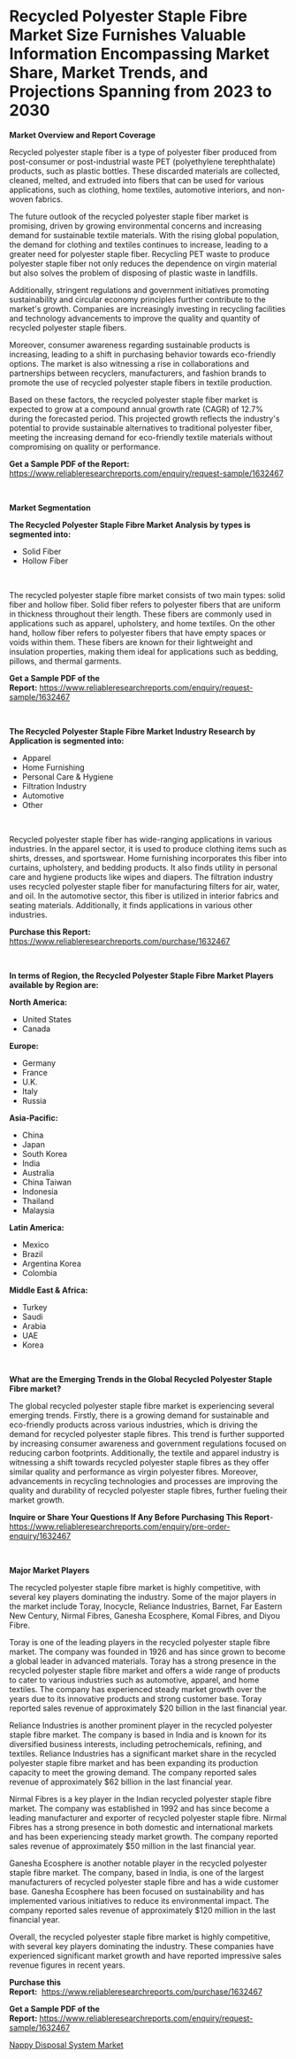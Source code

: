 <p><h1>Recycled Polyester Staple Fibre Market Size Furnishes Valuable Information Encompassing Market Share, Market Trends, and Projections Spanning from 2023 to 2030</h1></p><p><strong>Market Overview and Report Coverage</strong></p>
<p><p>Recycled polyester staple fiber is a type of polyester fiber produced from post-consumer or post-industrial waste PET (polyethylene terephthalate) products, such as plastic bottles. These discarded materials are collected, cleaned, melted, and extruded into fibers that can be used for various applications, such as clothing, home textiles, automotive interiors, and non-woven fabrics.</p><p>The future outlook of the recycled polyester staple fiber market is promising, driven by growing environmental concerns and increasing demand for sustainable textile materials. With the rising global population, the demand for clothing and textiles continues to increase, leading to a greater need for polyester staple fiber. Recycling PET waste to produce polyester staple fiber not only reduces the dependence on virgin material but also solves the problem of disposing of plastic waste in landfills.</p><p>Additionally, stringent regulations and government initiatives promoting sustainability and circular economy principles further contribute to the market's growth. Companies are increasingly investing in recycling facilities and technology advancements to improve the quality and quantity of recycled polyester staple fibers.</p><p>Moreover, consumer awareness regarding sustainable products is increasing, leading to a shift in purchasing behavior towards eco-friendly options. The market is also witnessing a rise in collaborations and partnerships between recyclers, manufacturers, and fashion brands to promote the use of recycled polyester staple fibers in textile production.</p><p>Based on these factors, the recycled polyester staple fiber market is expected to grow at a compound annual growth rate (CAGR) of 12.7% during the forecasted period. This projected growth reflects the industry's potential to provide sustainable alternatives to traditional polyester fiber, meeting the increasing demand for eco-friendly textile materials without compromising on quality or performance.</p></p>
<p><strong>Get a Sample PDF of the Report:</strong> <a href="https://www.reliableresearchreports.com/enquiry/request-sample/1632467">https://www.reliableresearchreports.com/enquiry/request-sample/1632467</a></p>
<p>&nbsp;</p>
<p><strong>Market Segmentation</strong></p>
<p><strong>The Recycled Polyester Staple Fibre Market Analysis by types is segmented into:</strong></p>
<p><ul><li>Solid Fiber</li><li>Hollow Fiber</li></ul></p>
<p>&nbsp;</p>
<p><p>The recycled polyester staple fibre market consists of two main types: solid fiber and hollow fiber. Solid fiber refers to polyester fibers that are uniform in thickness throughout their length. These fibers are commonly used in applications such as apparel, upholstery, and home textiles. On the other hand, hollow fiber refers to polyester fibers that have empty spaces or voids within them. These fibers are known for their lightweight and insulation properties, making them ideal for applications such as bedding, pillows, and thermal garments.</p></p>
<p><strong>Get a Sample PDF of the Report:</strong>&nbsp;<a href="https://www.reliableresearchreports.com/enquiry/request-sample/1632467">https://www.reliableresearchreports.com/enquiry/request-sample/1632467</a></p>
<p>&nbsp;</p>
<p><strong>The Recycled Polyester Staple Fibre Market Industry Research by Application is segmented into:</strong></p>
<p><ul><li>Apparel</li><li>Home Furnishing</li><li>Personal Care & Hygiene</li><li>Filtration Industry</li><li>Automotive</li><li>Other</li></ul></p>
<p>&nbsp;</p>
<p><p>Recycled polyester staple fiber has wide-ranging applications in various industries. In the apparel sector, it is used to produce clothing items such as shirts, dresses, and sportswear. Home furnishing incorporates this fiber into curtains, upholstery, and bedding products. It also finds utility in personal care and hygiene products like wipes and diapers. The filtration industry uses recycled polyester staple fiber for manufacturing filters for air, water, and oil. In the automotive sector, this fiber is utilized in interior fabrics and seating materials. Additionally, it finds applications in various other industries.</p></p>
<p><strong>Purchase this Report:</strong>&nbsp; <a href="https://www.reliableresearchreports.com/purchase/1632467">https://www.reliableresearchreports.com/purchase/1632467</a></p>
<p>&nbsp;</p>
<p><strong>In terms of Region, the Recycled Polyester Staple Fibre Market Players available by Region are:</strong></p>
<p>
    <p> <strong> North America: </strong>
        <ul>
            <li>United States</li>
            <li>Canada</li>
        </ul>
        </p> 
    <p> <strong> Europe: </strong>
        <ul>
            <li>Germany</li>
            <li>France</li>
            <li>U.K.</li>
            <li>Italy</li>
            <li>Russia</li>
        </ul>
        </p> 
    <p> <strong> Asia-Pacific: </strong>
        <ul>
            <li>China</li>
            <li>Japan</li>
            <li>South Korea</li>
            <li>India</li>
            <li>Australia</li>
            <li>China Taiwan</li>
            <li>Indonesia</li>
            <li>Thailand</li>
            <li>Malaysia</li>
        </ul>
        </p> 
    <p> <strong> Latin America: </strong>
        <ul>
            <li>Mexico</li>
            <li>Brazil</li>
            <li>Argentina Korea</li>
            <li>Colombia</li>
        </ul>
        </p> 
    <p> <strong> Middle East & Africa: </strong>
        <ul>
            <li>Turkey</li>
            <li>Saudi</li>
            <li>Arabia</li>
            <li>UAE</li>
            <li>Korea</li>
        </ul>
    </p>
    </p>
<p>&nbsp;</p>
<p><strong>What are the Emerging Trends in the Global Recycled Polyester Staple Fibre market?</strong></p>
<p><p>The global recycled polyester staple fibre market is experiencing several emerging trends. Firstly, there is a growing demand for sustainable and eco-friendly products across various industries, which is driving the demand for recycled polyester staple fibres. This trend is further supported by increasing consumer awareness and government regulations focused on reducing carbon footprints. Additionally, the textile and apparel industry is witnessing a shift towards recycled polyester staple fibres as they offer similar quality and performance as virgin polyester fibres. Moreover, advancements in recycling technologies and processes are improving the quality and durability of recycled polyester staple fibres, further fueling their market growth.</p></p>
<p><strong>Inquire or Share Your Questions If Any Before Purchasing This Report</strong>- <a href="https://www.reliableresearchreports.com/enquiry/pre-order-enquiry/1632467">https://www.reliableresearchreports.com/enquiry/pre-order-enquiry/1632467</a></p>
<p>&nbsp;</p>
<p><strong>Major Market Players</strong></p>
<p><p>The recycled polyester staple fibre market is highly competitive, with several key players dominating the industry. Some of the major players in the market include Toray, Inocycle, Reliance Industries, Barnet, Far Eastern New Century, Nirmal Fibres, Ganesha Ecosphere, Komal Fibres, and Diyou Fibre.</p><p>Toray is one of the leading players in the recycled polyester staple fibre market. The company was founded in 1926 and has since grown to become a global leader in advanced materials. Toray has a strong presence in the recycled polyester staple fibre market and offers a wide range of products to cater to various industries such as automotive, apparel, and home textiles. The company has experienced steady market growth over the years due to its innovative products and strong customer base. Toray reported sales revenue of approximately $20 billion in the last financial year.</p><p>Reliance Industries is another prominent player in the recycled polyester staple fibre market. The company is based in India and is known for its diversified business interests, including petrochemicals, refining, and textiles. Reliance Industries has a significant market share in the recycled polyester staple fibre market and has been expanding its production capacity to meet the growing demand. The company reported sales revenue of approximately $62 billion in the last financial year.</p><p>Nirmal Fibres is a key player in the Indian recycled polyester staple fibre market. The company was established in 1992 and has since become a leading manufacturer and exporter of recycled polyester staple fibre. Nirmal Fibres has a strong presence in both domestic and international markets and has been experiencing steady market growth. The company reported sales revenue of approximately $50 million in the last financial year.</p><p>Ganesha Ecosphere is another notable player in the recycled polyester staple fibre market. The company, based in India, is one of the largest manufacturers of recycled polyester staple fibre and has a wide customer base. Ganesha Ecosphere has been focused on sustainability and has implemented various initiatives to reduce its environmental impact. The company reported sales revenue of approximately $120 million in the last financial year.</p><p>Overall, the recycled polyester staple fibre market is highly competitive, with several key players dominating the industry. These companies have experienced significant market growth and have reported impressive sales revenue figures in recent years.</p></p>
<p><strong>Purchase this Report:</strong>&nbsp;&nbsp;<a href="https://www.reliableresearchreports.com/purchase/1632467">https://www.reliableresearchreports.com/purchase/1632467</a></p>
<p></p>
<p><strong>Get a Sample PDF of the Report:</strong>&nbsp;<a href="https://www.reliableresearchreports.com/enquiry/request-sample/1632467">https://www.reliableresearchreports.com/enquiry/request-sample/1632467</a></p>
<p><p><a href="https://www.linkedin.com/pulse/nappy-disposal-system-market-size-share-global-analysis-report-tof2e/">Nappy Disposal System Market</a></p></p>